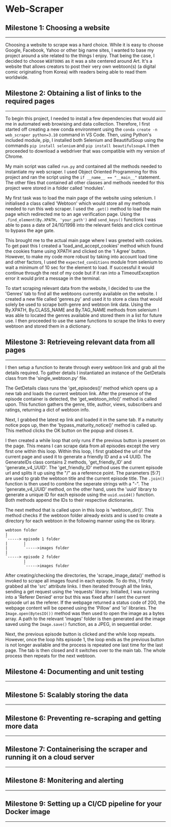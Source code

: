# **Web-Scraper**

## **Milestone 1: Choosing a website**
---

Choosing a website to scrape was a hard choice. While it is easy to choose Google, Facebook, Yahoo or other big name sites, I wanted to base my project around a site related to the things I enjoy. That being the case, I decided to choose ``WEBTOONS`` as it was a site centered around Art. It's a website that allows creators to post their very own webtoon(s) (a digital comic originating from Korea) with readers being able to read them worldwide.

## **Milestone 2: Obtaining a list of links to the required pages**
---

To begin this project, I needed to install a few dependencies that would aid me in automated web browising and data collection. Therefore, I first started off creating a new conda environment using the ``conda create -n web_scraper python=3.10`` command in VS Code. Then, using Python's included module, pip, I installed both Selenium and BeautifulSoup using the commands ``pip install selenium`` and ``pip install beautifulsoup4``. I then proceeded to download a webdriver that was compatible with my version of Chrome.

My main script was called ``run.py`` and contained all the methods needed to instantiate my web scraper. I used Object Oriented Programming for this project and ran the script using the ``if __name__ == "__main__"`` statement. The other files that contained all other classes and methods needed for this project were stored in a folder called 'modules'.

My first task was to load the main page of the website using selenium. I initialised a class called 'Webtoon' which would store all my methods needed to run this web scraper. I used the ``.get()`` method to load the main page which redirected me to an age verification page. Using the ``.find_element(By.XPATH, 'your_path')`` and ``send_keys()`` functions I was able to pass a date of 24/10/1998 into the relevant fields and click continue to bypass the age gate.

This brought me to the actual main page where I was greeted with cookies. To get past this I created a 'load_and_accept_cookies' method which found the cookies frame using XPATH and clicked on the 'I Agree' button. However, to make my code more robust by taking into account load time and other factors, I used the ``expected_conditions`` module from selenium to wait a minimum of 10 sec for the element to load. If successful it would continue through the rest of my code but if it ran into a TimeoutException error it would print a message in the terminal.

To start scraping relevant data from the website, I decided to use the 'Genres' tab to find all the webtoons currently available on the website. I created a new file called 'genres.py' and used it to store a class that would solely be used to scrape both genre and webtoon link data. Using the By.XPATH, By.CLASS_NAME and By.TAG_NAME methods from selenium I was able to located the genres available and stored them in a list for future use. I then proceeded to use the same functions to scrape the links to every webtoon and stored them in a dictionary.

## **Milestone 3: Retrieveing relevant data from all pages**
---

I then setup a function to iterate through every webtoon link and grab all the details required. To gather details I instantiated an instance of the GetDetails class from the 'single_webtoon.py' file.

The GetDetails class runs the 'get_episodes()' method which opens up a new tab and loads the current webtoon link. After the presence of the episode container is detected, the 'get_webtoon_info()' method is called upon. This function gathers the genre, title, author, views, subscribers and ratings, returning a dict of webtoon info.

Next, I grabbed the latest ep link and loaded it in the same tab. If a maturity notice pops up, then the 'bypass_maturity_notice()' method is called up. This method clicks the OK button on the popup and closes it.

I then created a while loop that only runs if the previous button is present on the page. This means I can scrape data from all episodes except the very first one within this loop. Within this loop, I first grabbed the url of the current page and used it to generate a friendly ID and a v4 UUID. The GenerateIDs class contains 2 methods, 'get_friendly_ID' and 'generate_v4_UUID'. The 'get_friendly_ID' method uses the current episode url and splits it up using the "/" as a reference point. The parameters [5:7] are used to grab the webtoon title and the current episode title. The ```.join()``` function is then used to combine the seperate strings with a "-". The 'generate_v4_UUID' method, on the other hand, uses the 'uuid' library to generate a unique ID for each episode using the ```uuid.uuid4()``` function. Both methods append the IDs to their respective dictionaries.

The next method that is called upon in this loop is 'webtoon_dir()'. This method checks if the webtoon folder already exists and is used to create a directory for each webtoon in the following manner using the os library.
```
webtoon folder
|
`-----> episode 1 folder
|       |
|       `----->images folder
|
`-----> episode 2 folder
        |
        `----->images folder
```

After creating/checking the directories, the 'scrape_image_data()' method is invoked to scrape all images found in each episode. To do this, I firstly grabbed all the 'src' attribute links. I then iterated through all the links, sending a get request using the 'requests' library. Initialled, I was running into a 'Referer Denied' error but this was fixed after I sent the current episode url as the referer. If the webpage returned a status code of 200, the webpage content will be opened using the 'Pillow' and 'io' libraries. The ```Image.open(BytesIO())``` method was then used to open the image as a bytes array. A path to the relevant 'images' folder is then generated and the image saved using the ```Image.save()``` function, as a JPEG, in sequential order.

Next, the previous episode button is clicked and the while loop repeats. However, once the loop hits episode 1, the loop ends as the previous button is not longer available and the process is repeated one last time for the last page. The tab is then closed and it switches over to the main tab. The whole process then repeats for the next webtoon.

## **Milestone 4: Documenting and unit testing**
---
## **Milestone 5: Scalably storing the data**
---
## **Milestone 6: Preventing re-scraping and getting more data**
---
## **Milestone 7: Containerising the scraper and running it on a cloud server**
---
## **Milestone 8: Monitering and alerting**
---
## **Milestone 9: Setting up a CI/CD pipeline for your Docker image**
---